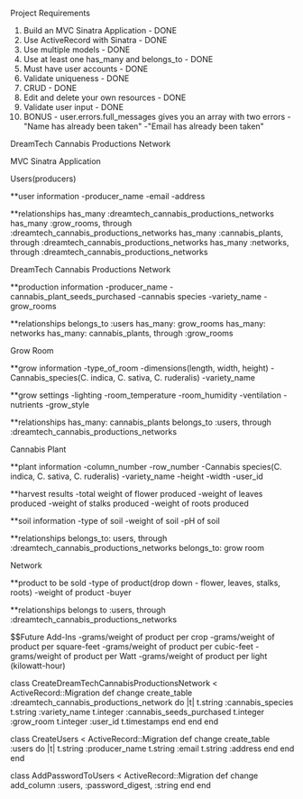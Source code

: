 Project Requirements
1. Build an MVC Sinatra Application - DONE
2. Use ActiveRecord with Sinatra - DONE
3. Use multiple models - DONE
4. Use at least one has_many and belongs_to - DONE
5. Must have user accounts - DONE
6. Validate uniqueness - DONE
7. CRUD - DONE
8. Edit and delete your own resources - DONE
9. Validate user input - DONE
10. BONUS - user.errors.full_messages gives you an array with two errors
-"Name has already been taken"
-"Email has already been taken"


DreamTech Cannabis Productions Network

MVC Sinatra Application

Users(producers)

**user information
	-producer_name
	-email
	-address

**relationships
has_many :dreamtech_cannabis_productions_networks
has_many :grow_rooms, through :dreamtech_cannabis_productions_networks
has_many :cannabis_plants, through :dreamtech_cannabis_productions_networks
has_many :networks, through :dreamtech_cannabis_productions_networks

DreamTech Cannabis Productions Network

**production information
	-producer_name
	-cannabis_plant_seeds_purchased
	-cannabis species
	-variety_name
	-grow_rooms

**relationships
	belongs_to :users
	has_many: grow_rooms
	has_many: networks
	has_many: cannabis_plants, through :grow_rooms

Grow Room

**grow information
	-type_of_room
	-dimensions(length, width, height)
	-Cannabis_species(C. indica, C. sativa, C. ruderalis)
	-variety_name

**grow settings
	-lighting
	-room_temperature
	-room_humidity
	-ventilation
	-nutrients
	-grow_style

**relationships
	has_many: cannabis_plants
	belongs_to :users, through :dreamtech_cannabis_productions_networks

Cannabis Plant

**plant information
	-column_number
	-row_number
	-Cannabis species(C. indica, C. sativa, C. ruderalis)
	-variety_name
	-height
	-width
	-user_id

**harvest results 
	-total weight of flower produced
	-weight of leaves produced
	-weight of stalks produced
	-weight of roots produced

**soil information
	-type of soil
	-weight of soil
	-pH of soil
	
**relationships
	belongs_to: users, through :dreamtech_cannabis_productions_networks
	belongs_to: grow room

Network

**product to be sold
	-type of product(drop down - flower, leaves, stalks, roots)
	-weight of product
	-buyer

**relationships
	belongs to :users, through :dreamtech_cannabis_productions_networks



$$Future Add-Ins
	-grams/weight of product per crop
	-grams/weight of product per square-feet
	-grams/weight of product per cubic-feet
	-grams/weight of product per Watt
	-grams/weight of product per light (kilowatt-hour)


class CreateDreamTechCannabisProductionsNetwork < ActiveRecord::Migration
  def change
    create_table :dreamtech_cannabis_productions_network do |t|
      t.string :cannabis_species
      t.string :variety_name
      t.integer :cannabis_seeds_purchased
      t.integer :grow_room
      t.integer :user_id
      t.timestamps
    end
  end
end

class CreateUsers < ActiveRecord::Migration
  def change
    create_table :users do |t|
      t.string :producer_name
      t.string :email
      t.string :address
    end
  end
end

class AddPasswordToUsers < ActiveRecord::Migration
  def change
    add_column :users, :password_digest, :string
  end
end